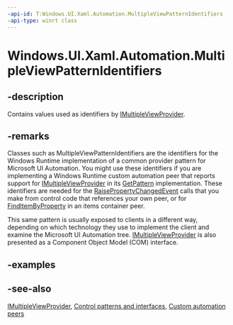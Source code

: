 ```yaml
---
-api-id: T:Windows.UI.Xaml.Automation.MultipleViewPatternIdentifiers
-api-type: winrt class
---
```


<!-- Class syntax.
public class MultipleViewPatternIdentifiers : Windows.UI.Xaml.Automation.IMultipleViewPatternIdentifiers
-->

# Windows.UI.Xaml.Automation.MultipleViewPatternIdentifiers

## -description
Contains values used as identifiers by [IMultipleViewProvider](../windows.ui.xaml.automation.provider/imultipleviewprovider.md).



## -remarks
Classes such as MultipleViewPatternIdentifiers are the identifiers for the Windows Runtime implementation of a common provider pattern for Microsoft UI Automation. You might use these identifiers if you are implementing a Windows Runtime custom automation peer that reports support for [IMultipleViewProvider](../windows.ui.xaml.automation.provider/imultipleviewprovider.md) in its [GetPattern](../windows.ui.xaml.automation.peers/automationpeer_getpattern_2046576749.md) implementation. These identifiers are needed for the [RaisePropertyChangedEvent](../windows.ui.xaml.automation.peers/automationpeer_raisepropertychangedevent_715050195.md) calls that you make from control code that references your own peer, or for [FindItemByProperty](../windows.ui.xaml.automation.provider/iitemcontainerprovider_finditembyproperty_1997743353.md) in an items container peer.

This same pattern is usually exposed to clients in a different way, depending on which technology they use to implement the client and examine the Microsoft UI Automation tree. [IMultipleViewProvider](/windows/desktop/api/uiautomationcore/nn-uiautomationcore-imultipleviewprovider) is also presented as a Component Object Model (COM) interface.

## -examples

## -see-also
[IMultipleViewProvider](../windows.ui.xaml.automation.provider/imultipleviewprovider.md), [Control patterns and interfaces](/windows/uwp/accessibility/control-patterns-and-interfaces), [Custom automation peers](/windows/uwp/accessibility/custom-automation-peers)
